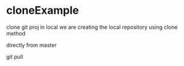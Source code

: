 # cloneExample
clone git proj in local
we are creating the local repository using clone method


directly from master


git pull
